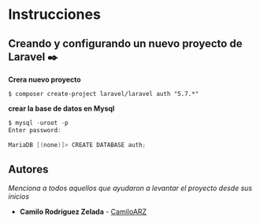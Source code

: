 # Instrucciones

## Creando y configurando un nuevo proyecto de Laravel ✒️

**Crera nuevo proyecto**
```
$ composer create-project laravel/laravel auth "5.7.*"
```
**crear la base de datos en Mysql**
```PowerShell
$ mysql -uroot -p
Enter password: 
 
MariaDB [(none)]> CREATE DATABASE auth;
```


## Autores 

_Menciona a todos aquellos que ayudaron a levantar el proyecto desde sus inicios_

* **Camilo Rodríguez Zelada**  - [CamiloARZ](https://github.com/CamiloARZ)

